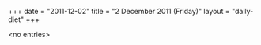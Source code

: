 +++
date = "2011-12-02"
title = "2 December 2011 (Friday)"
layout = "daily-diet"
+++

<p>&lt;no entries&gt;</p>